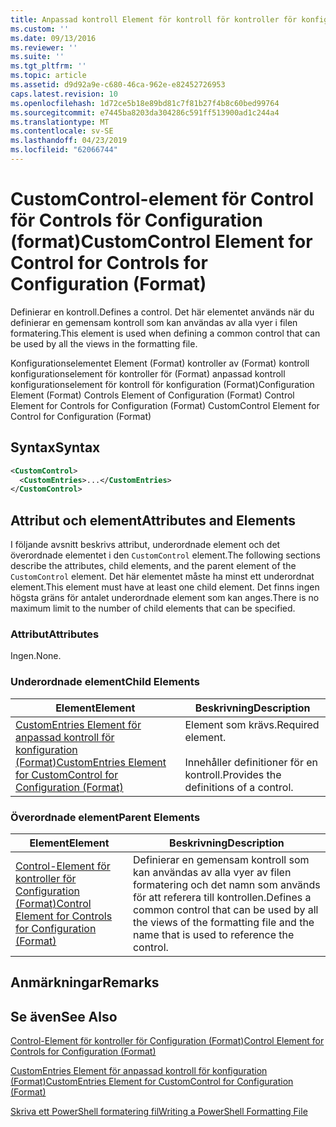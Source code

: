 ```yaml
---
title: Anpassad kontroll Element för kontroll för kontroller för konfiguration (Format) | Microsoft Docs
ms.custom: ''
ms.date: 09/13/2016
ms.reviewer: ''
ms.suite: ''
ms.tgt_pltfrm: ''
ms.topic: article
ms.assetid: d9d92a9e-c680-46ca-962e-e82452726953
caps.latest.revision: 10
ms.openlocfilehash: 1d72ce5b18e89bd81c7f81b27f4b8c60bed99764
ms.sourcegitcommit: e7445ba8203da304286c591ff513900ad1c244a4
ms.translationtype: MT
ms.contentlocale: sv-SE
ms.lasthandoff: 04/23/2019
ms.locfileid: "62066744"
---
```

# <a name="customcontrol-element-for-control-for-controls-for-configuration-format"></a><span data-ttu-id="8dd05-102">CustomControl-element för Control för Controls för Configuration (format)</span><span class="sxs-lookup"><span data-stu-id="8dd05-102">CustomControl Element for Control for Controls for Configuration (Format)</span></span>

<span data-ttu-id="8dd05-103">Definierar en kontroll.</span><span class="sxs-lookup"><span data-stu-id="8dd05-103">Defines a control.</span></span> <span data-ttu-id="8dd05-104">Det här elementet används när du definierar en gemensam kontroll som kan användas av alla vyer i filen formatering.</span><span class="sxs-lookup"><span data-stu-id="8dd05-104">This element is used when defining a common control that can be used by all the views in the formatting file.</span></span>

<span data-ttu-id="8dd05-105">Konfigurationselementet Element (Format) kontroller av (Format) kontroll konfigurationselement för kontroller för (Format) anpassad kontroll konfigurationselement för kontroll för konfiguration (Format)</span><span class="sxs-lookup"><span data-stu-id="8dd05-105">Configuration Element (Format) Controls Element of Configuration (Format) Control Element for Controls for Configuration (Format) CustomControl Element for Control for Configuration (Format)</span></span>

## <a name="syntax"></a><span data-ttu-id="8dd05-106">Syntax</span><span class="sxs-lookup"><span data-stu-id="8dd05-106">Syntax</span></span>

```xml
<CustomControl>
  <CustomEntries>...</CustomEntries>
</CustomControl>
```

## <a name="attributes-and-elements"></a><span data-ttu-id="8dd05-107">Attribut och element</span><span class="sxs-lookup"><span data-stu-id="8dd05-107">Attributes and Elements</span></span>

<span data-ttu-id="8dd05-108">I följande avsnitt beskrivs attribut, underordnade element och det överordnade elementet i den `CustomControl` element.</span><span class="sxs-lookup"><span data-stu-id="8dd05-108">The following sections describe the attributes, child elements, and the parent element of the `CustomControl` element.</span></span> <span data-ttu-id="8dd05-109">Det här elementet måste ha minst ett underordnat element.</span><span class="sxs-lookup"><span data-stu-id="8dd05-109">This element must have at least one child element.</span></span> <span data-ttu-id="8dd05-110">Det finns ingen högsta gräns för antalet underordnade element som kan anges.</span><span class="sxs-lookup"><span data-stu-id="8dd05-110">There is no maximum limit to the number of child elements that can be specified.</span></span>

### <a name="attributes"></a><span data-ttu-id="8dd05-111">Attribut</span><span class="sxs-lookup"><span data-stu-id="8dd05-111">Attributes</span></span>

<span data-ttu-id="8dd05-112">Ingen.</span><span class="sxs-lookup"><span data-stu-id="8dd05-112">None.</span></span>

### <a name="child-elements"></a><span data-ttu-id="8dd05-113">Underordnade element</span><span class="sxs-lookup"><span data-stu-id="8dd05-113">Child Elements</span></span>

|<span data-ttu-id="8dd05-114">Element</span><span class="sxs-lookup"><span data-stu-id="8dd05-114">Element</span></span>|<span data-ttu-id="8dd05-115">Beskrivning</span><span class="sxs-lookup"><span data-stu-id="8dd05-115">Description</span></span>|
|-------------|-----------------|
|[<span data-ttu-id="8dd05-116">CustomEntries Element för anpassad kontroll för konfiguration (Format)</span><span class="sxs-lookup"><span data-stu-id="8dd05-116">CustomEntries Element for CustomControl for Configuration (Format)</span></span>](./customentries-element-for-customcontrol-for-controls-for-configuration-format.md)|<span data-ttu-id="8dd05-117">Element som krävs.</span><span class="sxs-lookup"><span data-stu-id="8dd05-117">Required element.</span></span><br /><br /> <span data-ttu-id="8dd05-118">Innehåller definitioner för en kontroll.</span><span class="sxs-lookup"><span data-stu-id="8dd05-118">Provides the definitions of a control.</span></span>|

### <a name="parent-elements"></a><span data-ttu-id="8dd05-119">Överordnade element</span><span class="sxs-lookup"><span data-stu-id="8dd05-119">Parent Elements</span></span>

|<span data-ttu-id="8dd05-120">Element</span><span class="sxs-lookup"><span data-stu-id="8dd05-120">Element</span></span>|<span data-ttu-id="8dd05-121">Beskrivning</span><span class="sxs-lookup"><span data-stu-id="8dd05-121">Description</span></span>|
|-------------|-----------------|
|[<span data-ttu-id="8dd05-122">Control-Element för kontroller för Configuration (Format)</span><span class="sxs-lookup"><span data-stu-id="8dd05-122">Control Element for Controls for Configuration (Format)</span></span>](./control-element-for-controls-for-configuration-format.md)|<span data-ttu-id="8dd05-123">Definierar en gemensam kontroll som kan användas av alla vyer av filen formatering och det namn som används för att referera till kontrollen.</span><span class="sxs-lookup"><span data-stu-id="8dd05-123">Defines a common control that can be used by all the views of the formatting file and the name that is used to reference the control.</span></span>|

## <a name="remarks"></a><span data-ttu-id="8dd05-124">Anmärkningar</span><span class="sxs-lookup"><span data-stu-id="8dd05-124">Remarks</span></span>

## <a name="see-also"></a><span data-ttu-id="8dd05-125">Se även</span><span class="sxs-lookup"><span data-stu-id="8dd05-125">See Also</span></span>

[<span data-ttu-id="8dd05-126">Control-Element för kontroller för Configuration (Format)</span><span class="sxs-lookup"><span data-stu-id="8dd05-126">Control Element for Controls for Configuration (Format)</span></span>](./control-element-for-controls-for-configuration-format.md)

[<span data-ttu-id="8dd05-127">CustomEntries Element för anpassad kontroll för konfiguration (Format)</span><span class="sxs-lookup"><span data-stu-id="8dd05-127">CustomEntries Element for CustomControl for Configuration (Format)</span></span>](./customentries-element-for-customcontrol-for-controls-for-configuration-format.md)

[<span data-ttu-id="8dd05-128">Skriva ett PowerShell formatering fil</span><span class="sxs-lookup"><span data-stu-id="8dd05-128">Writing a PowerShell Formatting File</span></span>](./writing-a-powershell-formatting-file.md)
